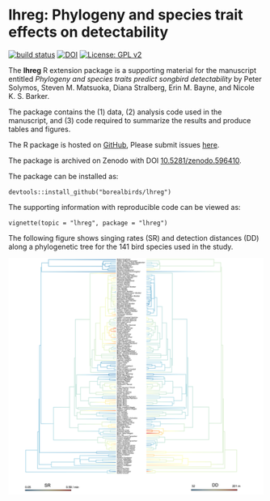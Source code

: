 # lhreg: Phylogeny and species trait effects on detectability

[![build status](https://travis-ci.org/borealbirds/lhreg.svg?branch=master)](https://travis-ci.org/borealbirds/lhreg)
[![DOI](https://zenodo.org/badge/DOI/10.5281/zenodo.918321.svg)](https://doi.org/10.5281/zenodo.918321)
[![License: GPL v2](https://img.shields.io/badge/License-GPL%20v2-blue.svg)](https://www.gnu.org/licenses/old-licenses/gpl-2.0.en.html)

The **lhreg** R extension package is a supporting material for the manuscript entitled
*Phylogeny and species traits predict songbird detectability* by
Peter Solymos, Steven M. Matsuoka, Diana Stralberg, Erin M. Bayne, and Nicole K. S. Barker.

The package contains the (1) data, (2) analysis code used in the manuscript,
and (3) code required to summarize the results and produce tables and figures.

The R package is hosted on [GitHub](https://github.com/borealbirds/lhreg),
Please submit issues [here](https://github.com/borealbirds/lhreg/issues).

The package is archived on Zenodo with DOI [10.5281/zenodo.596410](http://doi.org/10.5281/zenodo.596410).

The package can be installed as:

```{r install,eval=FALSE}
devtools::install_github("borealbirds/lhreg")
```

The supporting information with reproducible code can be viewed as:

```{r vignette,eval=FALSE}
vignette(topic = "lhreg", package = "lhreg")
```

The following figure shows singing rates (SR)
and detection distances (DD) along a phylogenetic tree for the 141 bird species used in the study.

![](tree.png)

